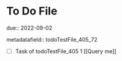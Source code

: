 # To Do File

due:: 2022-09-02

metadatafield:: todoTestFile_405_72

- [ ] Task of todoTestFile_405 1 [[Query me]]
